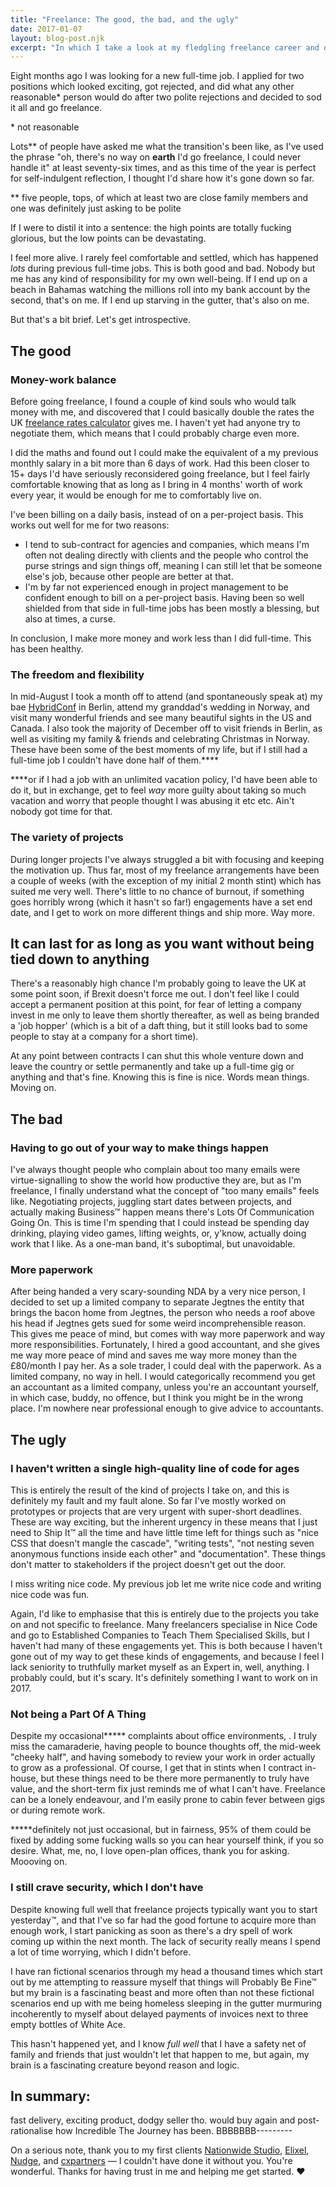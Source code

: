 ```yaml
---
title: "Freelance: The good, the bad, and the ugly"
date: 2017-01-07
layout: blog-post.njk
excerpt: "In which I take a look at my fledgling freelance career and question everything."
---
```


Eight months ago I was looking for a new full-time job. I applied for two positions which looked exciting, got rejected, and did what any other reasonable* person would do after two polite rejections and decided to sod it all and go freelance.

\* not reasonable

Lots\*\* of people have asked me what the transition's been like, as I've used the phrase "oh, there's no way on **earth** I'd go freelance, I could never handle it" at least seventy-six times, and as this time of the year is perfect for self-indulgent reflection, I thought I'd share how it's gone down so far.

\*\* five people, tops, of which at least two are close family members and one was definitely just asking to be polite

If I were to distil it into a sentence: the high points are totally fucking glorious, but the low points can be devastating.

I feel more alive. I rarely feel comfortable and settled, which has happened _lots_ during previous full-time jobs. This is both good and bad. Nobody but me has any kind of responsibility for my own well-being. If I end up on a beach in Bahamas watching the millions roll into my bank account by the second, that's on me. If I end up starving in the gutter, that's also on me.

But that's a bit brief. Let's get introspective.

## The good

### Money-work balance
Before going freelance, I found a couple of kind souls who would talk money with me, and discovered that I could basically double the rates the UK [freelance rates calculator](http://fraq.info) gives me. I haven't yet had anyone try to negotiate them, which means that I could probably charge even more.

I did the maths and found out I could make the equivalent of a my previous monthly salary in a bit more than 6 days of work. Had this been closer to 15+ days I'd have seriously reconsidered going freelance, but I feel fairly comfortable knowing that as long as I bring in 4 months' worth of work every year, it would be enough for me to comfortably live on.

I've been billing on a daily basis, instead of on a per-project basis. This works out well for me for two reasons:
- I tend to sub-contract for agencies and companies, which means I'm often not dealing directly with clients and the people who control the purse strings and sign things off, meaning I can still let that be someone else's job, because other people are better at that.
- I'm by far not experienced enough in project management to be confident enough to bill on a per-project basis. Having been so well shielded from that side in full-time jobs has been mostly a blessing, but also at times, a curse.

In conclusion, I make more money and work less than I did full-time. This has been healthy.

### The freedom and flexibility
In mid-August I took a month off to attend (and spontaneously speak at) my bae [HybridConf](http://hybridconf.net) in Berlin, attend my granddad's wedding in Norway, and visit many wonderful friends and see many beautiful sights in the US and Canada. I also took the majority of December off to visit friends in Berlin, as well as visiting my family & friends and celebrating Christmas in Norway. These have been some of the best moments of my life, but if I still had a full-time job I couldn't have done half of them.\*\*\*\*

\*\*\*\*or if I had a job with an unlimited vacation policy, I'd have been able to do it, but in exchange, get to feel _way_ more guilty about taking so much vacation and worry that people thought I was abusing it etc etc. Ain't nobody got time for that.

### The variety of projects
During longer projects I've always struggled a bit with focusing and keeping the motivation up. Thus far, most of my freelance arrangements have been a couple of weeks (with the exception of my initial 2 month stint) which has suited me very well. There's little to no chance of burnout, if something goes horribly wrong (which it hasn't so far!) engagements have a set end date, and I get to work on more different things and ship more. Way more.

## It can last for as long as you want without being tied down to anything
There's a reasonably high chance I'm probably going to leave the UK at some point soon, if Brexit doesn't force me out. I don't feel like I could accept a permanent position at this point, for fear of letting a company invest in me only to leave them shortly thereafter, as well as being branded a 'job hopper' (which is a bit of a daft thing, but it still looks bad to some people to stay at a company for a short time).

At any point between contracts I can shut this whole venture down and leave the country or settle permanently and take up a full-time gig or anything and that's fine. Knowing this is fine is nice. Words mean things. Moving on.

## The bad
### Having to go out of your way to make things happen
I've always thought people who complain about too many emails were virtue-signalling to show the world how productive they are, but as I'm freelance, I finally understand what the concept of "too many emails" feels like. Negotiating projects, juggling start dates between projects, and actually making Business™ happen means there's Lots Of Communication Going On. This is time I'm spending that I could instead be spending day drinking, playing video games, lifting weights, or, y'know, actually doing work that I like. As a one-man band, it's suboptimal, but unavoidable.

### More paperwork
After being handed a very scary-sounding NDA by a very nice person, I decided to set up a limited company to separate Jegtnes the entity that brings the bacon home from Jegtnes, the person who needs a roof above his head if Jegtnes gets sued for some weird incomprehensible reason. This gives me peace of mind, but comes with way more paperwork and way more responsibilities. Fortunately, I hired a good accountant, and she gives me way more peace of mind and saves me way more money than the £80/month I pay her. As a sole trader, I could deal with the paperwork. As a limited company, no way in hell. I would categorically recommend you get an accountant as a limited company, unless you're an accountant yourself, in which case, buddy, no offence, but I think you might be in the wrong place. I'm nowhere near professional enough to give advice to accountants.

## The ugly
### I haven't written a single high-quality line of code for ages
This is entirely the result of the kind of projects I take on, and this is definitely my fault and my fault alone. So far I've mostly worked on prototypes or projects that are very urgent with super-short deadlines. These are way exciting, but the inherent urgency in these means that I just need to Ship It™ all the time and have little time left for things such as "nice CSS that doesn't mangle the cascade", "writing tests", "not nesting seven anonymous functions inside each other" and "documentation". These things don't matter to stakeholders if the project doesn't get out the door.

I miss writing nice code. My previous job let me write nice code and writing nice code was fun.

Again, I'd like to emphasise that this is entirely due to the projects you take on and not specific to freelance. Many freelancers specialise in Nice Code and go to Established Companies to Teach Them Specialised Skills, but I haven't had many of these engagements yet. This is both because I haven't gone out of my way to get these kinds of engagements, and because I feel I lack seniority to truthfully market myself as an Expert in, well, anything. I probably could, but it's scary. It's definitely something I want to work on in 2017.

### Not being a Part Of A Thing
Despite my occasional\*\*\*\*\* complaints about office environments, . I truly miss the camaraderie, having people to bounce thoughts off, the mid-week "cheeky half", and having somebody to review your work in order actually to grow as a professional. Of course, I get that in stints when I contract in-house, but these things need to be there more permanently to truly have value, and the short-term fix just reminds me of what I can't have. Freelance can be a lonely endeavour, and I'm easily prone to cabin fever between gigs or during remote work.

\*\*\*\*\*definitely not just occasional, but in fairness, 95% of them could be fixed by adding some fucking walls so you can hear yourself think, if you so desire.
What, me, no, I love open-plan offices, thank you for asking. Moooving on.

### I still crave security, which I don't have
Despite knowing full well that freelance projects typically want you to start yesterday™, and that I've so far had the good fortune to acquire more than enough work, I start panicking as soon as there's a dry spell of work coming up within the next month. The lack of security really means I spend a lot of time worrying, which I didn't before.

I have ran fictional scenarios through my head a thousand times which start out by me attempting to reassure myself that things will Probably Be Fine™ but my brain is a fascinating beast and more often than not these fictional scenarios end up with me being homeless sleeping in the gutter murmuring incoherently to myself about delayed payments of invoices next to three empty bottles of White Ace.

This hasn't happened yet, and I know _full well_ that I have a safety net of family and friends that just wouldn't let that happen to me, but again, my brain is a fascinating creature beyond reason and logic.

## In summary:
fast delivery, exciting product, dodgy seller tho. would buy again and post-rationalise how Incredible The Journey has been. BBBBBBB---------

On a serious note, thank you to my first clients [Nationwide Studio](http://nationwide.co.uk), [Elixel](https://www.elixel.co.uk/), [Nudge](http://nudgedigital.co.uk/), and [cxpartners](https://cxpartners.co.uk) — I couldn't have done it without you. You're wonderful. Thanks for having trust in me and helping me get started. ❤️
